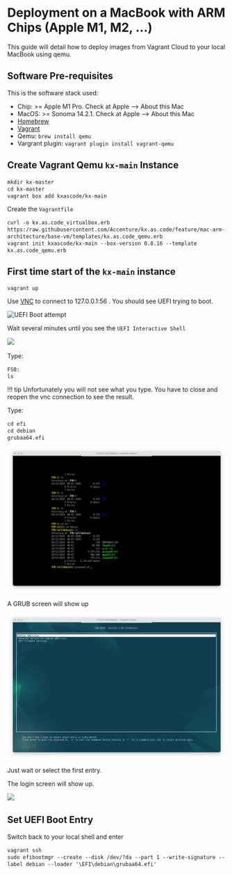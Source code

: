 # Deployment on a MacBook with ARM Chips (Apple M1, M2, ...)

This guide will detail how to deploy images from Vagrant Cloud to your local MacBook using qemu.

## Software Pre-requisites

This is the software stack used:
- Chip: >= Apple M1 Pro. Check at Apple --> About this Mac
- MacOS: >= Sonoma 14.2.1. Check at Apple --> About this Mac
- [Homebrew](https://brew.sh/)
- [Vagrant](https://developer.hashicorp.com/vagrant/install#darwin)
- Qemu: `brew install qemu`
- Vargrant plugin: `vagrant plugin install vagrant-qemu`

## Create Vagrant Qemu `kx-main` Instance

```shell
mkdir kx-master
cd kx-master
vagrant box add kxascode/kx-main
```

Create the `Vagrantfile`

```
curl -o kx.as.code_virtualbox.erb https:/raw.githubusercontent.com/Accenture/kx.as.code/feature/mac-arm-architecture/base-vm/templates/kx.as.code_qemu.erb
vagrant init kxascode/kx-main --box-version 0.8.16 --template kx.as.code_qemu.erb
```

## First time start of the `kx-main` instance

```shell
vagrant up
````

Use [VNC](https://www.realvnc.com/de/connect/download/viewer/) to connect to 127.0.0.1:56 . 
You should see UEFI trying to boot. 

![UEFI Boot attempt](../assets/images/uefi_firstboot_screenshot1.png)

Wait several minutes until you see the `UEFI Interactive Shell`

![](../assets/images/uefi_firstboot_screenshot2.png)

Type:
```shell
FS0:
ls
```

!!! tip
    Unfortunately you will not see what you type. You have to close and reopen the vnc connection to see the result.

Type: 
```shell
cd efi
cd debian
grubaa64.efi
```

![](../assets/images/uefi_firstboot_screenshot3.png)

A GRUB screen will show up

![](../assets/images/uefi_firstboot_screenshot4.png)

Just wait or select the first entry.

The login screen will show up.

![](../assets/images/uefi_firstboot_screenshot5.png)

## Set UEFI Boot Entry

Switch back to your local shell and enter
```shell
vagrant ssh
sudo efibootmgr --create --disk /dev/?da --part 1 --write-signature --label debian --loader '\EFI\debian\grubaa64.efi'
```